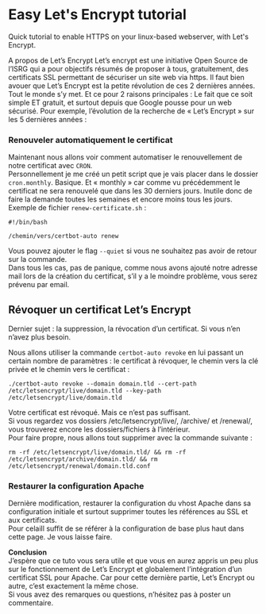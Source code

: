 # Easy Let's Encrypt tutorial
Quick tutorial to enable HTTPS on your linux-based webserver, with Let's Encrypt.

A propos de Let’s Encrypt
Let’s encrypt est une initiative Open Source de l’ISRG qui a pour objectifs résumés de proposer à tous, gratuitement, des certificats SSL permettant de sécuriser un site web via https.
Il faut bien avouer que Let’s Encrypt est la petite révolution de ces 2 dernières années. Tout le monde s’y met. Et ce pour 2 raisons principales : Le fait que ce soit simple ET gratuit, et surtout depuis que Google pousse pour un web sécurisé.
Pour exemple, l’évolution de la recherche de « Let’s Encrypt » sur les 5 dernières années :
### Renouveler automatiquement le certificat

Maintenant nous allons voir comment automatiser le renouvellement de notre certificat avec  `CRON`.  
Personnellement je me créé un petit script que je vais placer dans le dossier  `cron.monthly`. Basique. Et « monthly » car comme vu précédemment le certificat ne sera renouvelé que dans les 30 derniers jours. Inutile donc de faire la demande toutes les semaines et encore moins tous les jours.  
Exemple de fichier  `renew-certificate.sh`  :

	#!/bin/bash

	/chemin/vers/certbot-auto renew

Vous pouvez ajouter le flag  `--quiet`  si vous ne souhaitez pas avoir de retour sur la commande.  
Dans tous les cas, pas de panique, comme nous avons ajouté notre adresse mail lors de la création du certificat, s’il y a le moindre problème, vous serez prévenu par email.

## Révoquer un certificat Let’s Encrypt

Dernier sujet : la suppression, la révocation d’un certificat. Si vous n’en n’avez plus besoin.

Nous allons utiliser la commande  `certbot-auto revoke`  en lui passant un certain nombre de paramètres : le certificat à révoquer, le chemin vers la clé privée et le chemin vers le certificat :

	./certbot-auto revoke --domain domain.tld --cert-path /etc/letsencrypt/live/domain.tld --key-path /etc/letsencrypt/live/domain.tld

Votre certificat est révoqué. Mais ce n’est pas suffisant.  
Si vous regardez vos dossiers /etc/letsencrypt/live/, /archive/ et /renewal/, vous trouverez encore les dossiers/fichiers à l’intérieur.  
Pour faire propre, nous allons tout supprimer avec la commande suivante :

	rm -rf /etc/letsencrypt/live/domain.tld/ && rm -rf /etc/letsencrypt/archive/domain.tld/ && rm /etc/letsencrypt/renewal/domain.tld.conf

### Restaurer la configuration Apache

Dernière modification, restaurer la configuration du vhost Apache dans sa configuration initiale et surtout supprimer toutes les références au SSL et aux certificats.  
Pour celaiIl suffit de se référer à la configuration de base plus haut dans cette page. Je vous laisse faire.

**Conclusion**  
J’espère que ce tuto vous sera utile et que vous en aurez appris un peu plus sur le fonctionnement de Let’s Encrypt et globalement l’intégration d’un certificat SSL pour Apache. Car pour cette dernière partie, Let’s Encrypt ou autre, c’est exactement la même chose.  
Si vous avez des remarques ou questions, n’hésitez pas à poster un commentaire.
